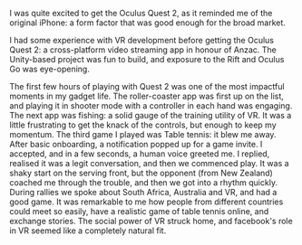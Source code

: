 I was quite excited to get the Oculus Quest 2, as it reminded me of the original iPhone: a form factor that was good enough for the broad market. 

I had some experience with VR development before getting the Oculus Quest 2: a cross-platform video streaming app in honour of Anzac. The Unity-based project was fun to build, and exposure to the Rift and Oculus Go was eye-opening. 

The first few hours of playing with Quest 2 was one of the most impactful moments in my gadget life. The roller-coaster app was first up on the list, and playing it in shooter mode with a controller in each hand was engaging. The next app was fishing: a solid gauge of the training utility of VR. It was a little frustrating to get the knack of the controls, but enough to keep my momentum. The third game I played was Table tennis: it blew me away. After basic onboarding, a notification popped up for a game invite. I accepted, and in a few seconds, a human voice greeted me. I replied, realised it was a legit conversation, and then we commenced play. It was a shaky start on the serving front, but the opponent (from New Zealand) coached me through the trouble, and then we got into a rhythm quickly. During rallies we spoke about South Africa, Australia and VR, and had a good game. It was remarkable to me how people from different countries could meet so easily, have a realistic game of table tennis online, and exchange stories. The social power of VR struck home, and facebook's role in VR seemed like a completely natural fit.
